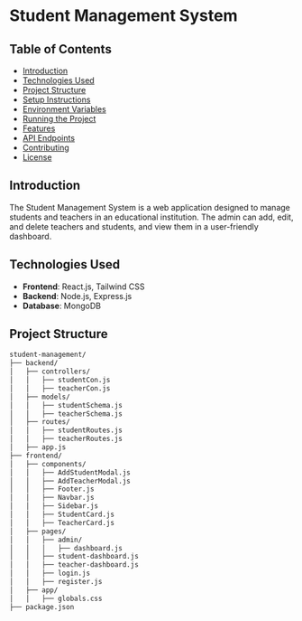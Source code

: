 # Student Management System

## Table of Contents

- [Introduction](#introduction)
- [Technologies Used](#technologies-used)
- [Project Structure](#project-structure)
- [Setup Instructions](#setup-instructions)
- [Environment Variables](#environment-variables)
- [Running the Project](#running-the-project)
- [Features](#features)
- [API Endpoints](#api-endpoints)
- [Contributing](#contributing)
- [License](#license)

## Introduction

The Student Management System is a web application designed to manage students and teachers in an educational institution. The admin can add, edit, and delete teachers and students, and view them in a user-friendly dashboard.

## Technologies Used

- **Frontend**: React.js, Tailwind CSS
- **Backend**: Node.js, Express.js
- **Database**: MongoDB

## Project Structure

```bash
student-management/
├── backend/
│   ├── controllers/
│   │   ├── studentCon.js
│   │   ├── teacherCon.js
│   ├── models/
│   │   ├── studentSchema.js
│   │   ├── teacherSchema.js
│   ├── routes/
│   │   ├── studentRoutes.js
│   │   ├── teacherRoutes.js
│   ├── app.js
├── frontend/
│   ├── components/
│   │   ├── AddStudentModal.js
│   │   ├── AddTeacherModal.js
│   │   ├── Footer.js
│   │   ├── Navbar.js
│   │   ├── Sidebar.js
│   │   ├── StudentCard.js
│   │   ├── TeacherCard.js
│   ├── pages/
│   │   ├── admin/
│   │   │   ├── dashboard.js
│   │   ├── student-dashboard.js
│   │   ├── teacher-dashboard.js
│   │   ├── login.js
│   │   ├── register.js
│   ├── app/
│   │   ├── globals.css
├── package.json
